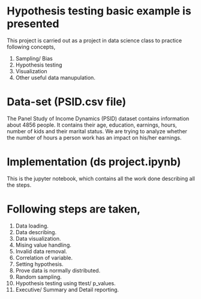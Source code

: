 # Hypothesis testing basic example is presented

This project is carried out as a project in data science class to practice following concepts,

01) Sampling/ Bias
02) Hypothesis testing
03) Visualization
03) Other useful data manupulation.

# Data-set (PSID.csv file)
The Panel Study of Income Dynamics (PSID) dataset contains information about 4856 people. It contains their age, education, earnings, hours, number of kids and their marital status. We are trying to analyze whether the number of hours a person work has an impact on his/her earnings.

# Implementation (ds project.ipynb)
This is the jupyter notebook, which contains all the work done describing all the steps.

# Following steps are taken,
01) Data loading.
02) Data describing.
03) Data visualization.
04) Mising value handling.
05) Invalid data removal.
06) Correlation of variable.
07) Setting hypothesis.
08) Prove data is normally distributed.
09) Random sampling.
10) Hypothesis testing using ttest/ p_values.
11) Executive/ Summary and Detail reporting.

